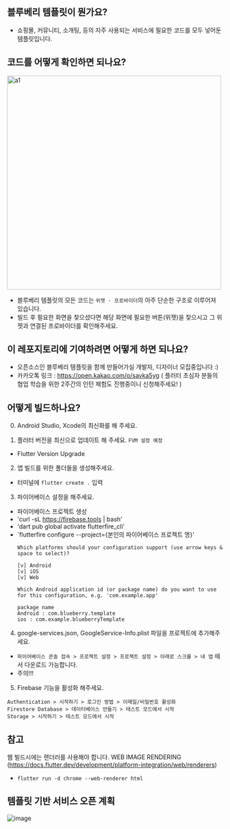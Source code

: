 ## 블루베리 템플릿이 뭔가요?

- 쇼핑몰, 커뮤니티, 소개팅, 등의 자주 사용되는 서비스에 필요한 코드를 모두 넣어둔 템플릿입니다.

## 코드를 어떻게 확인하면 되나요?

<img alt="a1" width="500" src="https://github.com/jwson-automation/blueberry_template/assets/108061510/fcb2e019-5cbc-4d5f-b47e-a0b6755858ac">

- 블루베리 템플릿의 모든 코드는 `위젯 - 프로바이더`의 아주 단순한 구조로 이루어져 있습니다.
- 빌드 후 필요한 화면을 찾으셨다면 해당 화면에 필요한 버튼(위젯)을 찾으시고 그 위젯과 연결된 프로바이더를 확인해주세요.

## 이 레포지토리에 기여하려면 어떻게 하면 되나요?
- 오픈소스인 블루베리 템플릿을 함께 만들어가실 개발자, 디자이너 모집중입니다 :)
- 카카오톡 링크 : https://open.kakao.com/o/savka5yg
( 플러터 초심자 분들의 협업 학습을 위한 2주간의 인턴 체험도 진행중이니 신청해주세요! )

## 어떻게 빌드하나요?

0. Android Studio, Xcode의 최신화를 해 주세요.

1. 플러터 버전을 최신으로 업데이트 해 주세요. `FVM 설정 예정` 
- Flutter Version Upgrade

2. 앱 빌드를 위한 폴더들을 생성해주세요.
- 터미널에 `flutter create .` 입력

3. 파이어베이스 설정을 해주세요.
- 파이어베이스 프로젝트 생성
- 'curl -sL https://firebase.tools | bash'
- 'dart pub global activate flutterfire_cli'
- `flutterfire configure --project={본인의 파이어베이스 프로젝트 명}'
    ```
    Which platforms should your configuration support (use arrow keys & space to select)?
  
    [v] Android
    [v] iOS
    [v] Web 
  
    Which Android application id (or package name) do you want to use for this configuration, e.g. 'com.example.app'
    
    package name
    Android : com.blueberry.template
    ios : com.example.blueberryTemplate
    ```
4. google-services.json, GoogleService-Info.plist 파일을 프로젝트에 추가해주세요. 
- `파이어베이스 콘솔 접속 > 프로젝트 설정 > 프로젝트 설정 > 아래로 스크롤 > 내 앱` 에서 다운로드 가능합니다.
- 주의!!!

5. Firebase 기능을 활성화 해주세요.
```
Authentication > 시작하기 > 로그인 방법 > 이메일/비밀번호 활성화
Firestore Database > 데이터베이스 만들기 > 테스트 모드에서 시작
Storage > 시작하기 > 테스트 모드에서 시작
```

## 참고
웹 빌드시에는 렌더러를 사용해야 합니다.
WEB IMAGE RENDERING (https://docs.flutter.dev/development/platform-integration/web/renderers)
- `flutter run -d chrome --web-renderer html`

## 템플릿 기반 서비스 오픈 계획

![image](https://github.com/jwson-automation/blueberry_template/assets/108061510/e451dfde-9141-42a5-805c-a0062a9c11e2)

